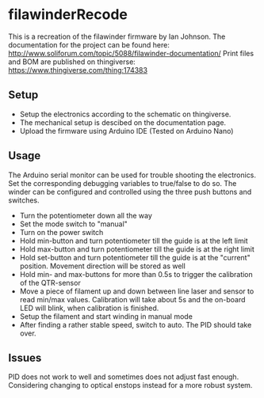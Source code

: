 # filawinderRecode

This is a recreation of the filawinder firmware by Ian Johnson. The documentation for the project can be found here:
http://www.soliforum.com/topic/5088/filawinder-documentation/
Print files and BOM are published on thingiverse: https://www.thingiverse.com/thing:174383

## Setup

* Setup the electronics according to the schematic on thingiverse. 
* The mechanical setup is descibed on the documentation page.
* Upload the firmware using Arduino IDE (Tested on Arduino Nano)

## Usage

The Arduino serial monitor can be used for trouble shooting the electronics. Set the corresponding debugging variables to true/false to do so.
The winder can be configured and controlled using the three push buttons and switches.

* Turn the potentiometer down all the way
* Set the mode switch to "manual"
* Turn on the power switch
* Hold min-button and turn potentiometer till the guide is at the left limit
* Hold max-button and turn potentiometer till the guide is at the right limit
* Hold set-button and turn potentiometer till the guide is at the "current" position. Movement direction will be stored as well
* Hold min- and max-buttons for more than 0.5s to trigger the calibration of the QTR-sensor
* Move a piece of filament up and down between line laser and sensor to read min/max values. Calibration will take about 5s and the on-board LED will blink, when calibration is finished.
* Setup the filament and start winding in manual mode
* After finding a rather stable speed, switch to auto. The PID should take over.

## Issues
PID does not work to well and sometimes does not adjust fast enough. Considering changing to optical enstops instead for a more robust system.
